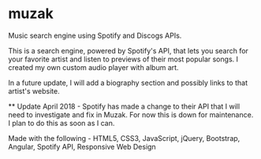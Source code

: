 # muzak
Music search engine using Spotify and Discogs APIs.

This is a search engine, powered by Spotify's API, that lets you search for your favorite artist and listen to previews of their
most popular songs. I created my own custom audio player with album art.

In a future update, I will add a biography section and possibly links to that artist's website.

** Update April 2018 - Spotify has made a change to their API that I will need to investigate and fix in Muzak. For now this is down for maintenance. I plan to do this as soon as I can.

Made with the following - HTML5, CSS3, JavaScript, jQuery, Bootstrap, Angular, Spotify API, Responsive Web Design
